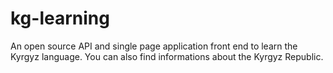 # kg-learning

An open source API and single page application front end to learn the Kyrgyz language.
You can also find informations about the Kyrgyz Republic.
